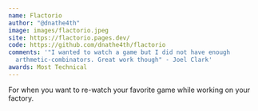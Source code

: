 ```yaml
---
name: Flactorio
author: "@dnathe4th"
image: images/flactorio.jpeg
site: https://flactorio.pages.dev/
code: https://github.com/dnathe4th/flactorio
comments: '"I wanted to watch a game but I did not have enough
  arthmetic-combinators. Great work though" - Joel Clark'
awards: Most Technical
---
```

For when you want to re-watch your favorite game while working on your factory.